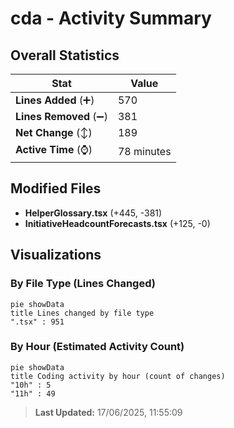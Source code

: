 # cda - Activity Summary 

## Overall Statistics

| Stat                   | Value                                                             |
| ---------------------- | ----------------------------------------------------------------- |
| **Lines Added** (➕)   | 570                                          |
| **Lines Removed** (➖) | 381                                        |
| **Net Change** (↕)    | 189                |
| **Active Time** (⌚)   | 78 minutes |


## Modified Files
- **HelperGlossary.tsx** (+445, -381)
- **InitiativeHeadcountForecasts.tsx** (+125, -0)

## Visualizations

### By File Type (Lines Changed)

```mermaid
pie showData
title Lines changed by file type
".tsx" : 951
```

### By Hour (Estimated Activity Count)

```mermaid
pie showData
title Coding activity by hour (count of changes)
"10h" : 5
"11h" : 49
```


> **Last Updated:** 17/06/2025, 11:55:09